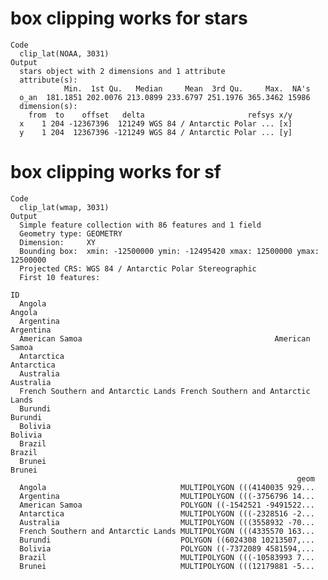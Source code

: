 # box clipping works for stars

    Code
      clip_lat(NOAA, 3031)
    Output
      stars object with 2 dimensions and 1 attribute
      attribute(s):
                Min.  1st Qu.   Median     Mean  3rd Qu.     Max.  NA's
      o_an  181.1851 202.0076 213.0899 233.6797 251.1976 365.3462 15986
      dimension(s):
        from  to    offset   delta                       refsys x/y
      x    1 204 -12367396  121249 WGS 84 / Antarctic Polar ... [x]
      y    1 204  12367396 -121249 WGS 84 / Antarctic Polar ... [y]

# box clipping works for sf

    Code
      clip_lat(wmap, 3031)
    Output
      Simple feature collection with 86 features and 1 field
      Geometry type: GEOMETRY
      Dimension:     XY
      Bounding box:  xmin: -12500000 ymin: -12495420 xmax: 12500000 ymax: 12500000
      Projected CRS: WGS 84 / Antarctic Polar Stereographic
      First 10 features:
                                                                           ID
      Angola                                                           Angola
      Argentina                                                     Argentina
      American Samoa                                           American Samoa
      Antarctica                                                   Antarctica
      Australia                                                     Australia
      French Southern and Antarctic Lands French Southern and Antarctic Lands
      Burundi                                                         Burundi
      Bolivia                                                         Bolivia
      Brazil                                                           Brazil
      Brunei                                                           Brunei
                                                                    geom
      Angola                              MULTIPOLYGON (((4140035 929...
      Argentina                           MULTIPOLYGON (((-3756796 14...
      American Samoa                      POLYGON ((-1542521 -9491522...
      Antarctica                          MULTIPOLYGON (((-2328516 -2...
      Australia                           MULTIPOLYGON (((3558932 -70...
      French Southern and Antarctic Lands MULTIPOLYGON (((4335570 163...
      Burundi                             POLYGON ((6024308 10213507,...
      Bolivia                             POLYGON ((-7372089 4581594,...
      Brazil                              MULTIPOLYGON (((-10583993 7...
      Brunei                              MULTIPOLYGON (((12179881 -5...

